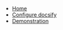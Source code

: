 <!-- docs/_sidebar.md -->

* [Home](/)
* [Configure docsify](configure.md)
* [Demonstration](demo.md)

